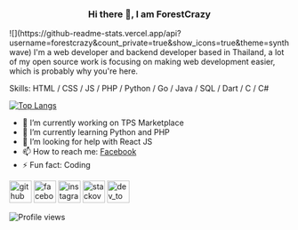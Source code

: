 <div align="center">
  <h3> Hi there 👋, I am ForestCrazy </h3>
</div>
![](https://github-readme-stats.vercel.app/api?username=forestcrazy&count_private=true&show_icons=true&theme=synthwave)
I'm a web developer and backend developer based in Thailand, a lot of my open source work is focusing on making web development easier, which is probably why you're here.

Skills: HTML / CSS / JS / PHP / Python / Go / Java / SQL / Dart / C / C#

[![Top Langs](https://github-readme-stats.vercel.app/api/top-langs/?username=ForestCrazy&theme=synthwave)](https://github.com/anuraghazra/github-readme-stats)

- 🔭 I’m currently working on TPS Marketplace 
- 🌱 I’m currently learning Python and PHP 
- 🤔 I’m looking for help with React JS 
- 📫 How to reach me: [Facebook](https://web.facebook.com/profile.php?id=100010520769733 "Facebook") 
- ⚡ Fun fact: Coding 


[<img src='https://cdn.jsdelivr.net/npm/simple-icons@3.0.1/icons/github.svg' alt='github' height='40'>](https://github.com/ForestCrazy)  [<img src='https://cdn.jsdelivr.net/npm/simple-icons@3.0.1/icons/facebook.svg' alt='facebook' height='40'>](https://www.facebook.com/profile.php?id=100010520769733)  [<img src='https://cdn.jsdelivr.net/npm/simple-icons@3.0.1/icons/instagram.svg' alt='instagram' height='40'>](https://www.instagram.com/fruitytime_th/)  [<img src='https://cdn.jsdelivr.net/npm/simple-icons@3.0.1/icons/stackoverflow.svg' alt='stackoverflow' height='40'>](https://stackoverflow.com/users/13245060)    [<img src='https://cdn.jsdelivr.net/npm/simple-icons@3.0.1/icons/dev-dot-to.svg' alt='dev_to' height='40'>](https://dev.to/forestcrazy)  

![Profile views](https://gpvc.arturio.dev/ForestCrazy)  
